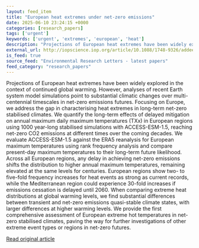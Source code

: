 ```yaml
---
layout: feed_item
title: "European heat extremes under net-zero emissions"
date: 2025-06-10 23:24:15 +0000
categories: [research_papers]
tags: ['urgent']
keywords: ['urgent', 'extremes', 'european', 'heat']
description: "Projections of European heat extremes have been widely explored in the context of continued global warming"
external_url: http://iopscience.iop.org/article/10.1088/1748-9326/addee4
is_feed: true
source_feed: "Environmental Research Letters - latest papers"
feed_category: "research_papers"
---
```


Projections of European heat extremes have been widely explored in the context of continued global warming. However, analyses of recent Earth system model simulations point to substantial climatic changes over multi-centennial timescales in net-zero emissions futures. Focusing on Europe, we address the gap in characterising heat extremes in long-term net-zero stabilised climates. We quantify the long-term effects of delayed mitigation on annual maximum daily maximum temperatures (TXx) in European regions using 1000 year-long stabilised simulations with ACCESS-ESM-1.5, reaching net-zero CO2 emissions at different times over the coming decades. We evaluate ACCESS-ESM-1.5 against the ERA5 reanalysis for European maximum temperatures using rank frequency analysis and compare present-day maximum temperatures to their long-term future likelihood. Across all European regions, any delay in achieving net-zero emissions shifts the distribution to higher annual maximum temperatures, remaining elevated at the same levels for centuries. European regions show two- to five-fold frequency increases for heat events as strong as current records, while the Mediterranean region could experience 30-fold increases if emissions cessation is delayed until 2060. When comparing extreme heat distributions at global warming levels, we find substantial differences between transient and net-zero emissions quasi-stable climate states, with larger differences at higher warming levels. We provide the first comprehensive assessment of European extreme hot temperatures in net-zero stabilised climates, paving the way for further investigations of other extreme event types or regions in net-zero futures.

[Read original article](http://iopscience.iop.org/article/10.1088/1748-9326/addee4)
